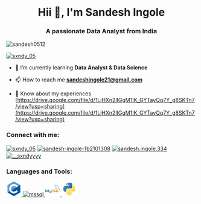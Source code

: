 <h1 align="center">Hii 👋, I'm Sandesh Ingole</h1>
<h3 align="center">A passionate Data Analyst from India</h3>

<p align="left"> <img src="https://komarev.com/ghpvc/?username=sandesh0512&label=Profile%20views&color=0e75b6&style=flat" alt="sandesh0512" /> </p>

<p align="left"> <a href="https://twitter.com/sxndy_05" target="blank"><img src="https://img.shields.io/twitter/follow/sxndy_05?logo=twitter&style=for-the-badge" alt="sxndy_05" /></a> </p>

- 🌱 I’m currently learning **Data Analyst & Data Science**

- 📫 How to reach me **sandeshingole21@gmail.com**

- 📄 Know about my experiences [https://drive.google.com/file/d/1LjHXn2lIGgM1IK_GYTayQq7Y_g8SKTn7/view?usp=sharing](https://drive.google.com/file/d/1LjHXn2lIGgM1IK_GYTayQq7Y_g8SKTn7/view?usp=sharing)

<h3 align="left">Connect with me:</h3>
<p align="left">
<a href="https://twitter.com/sxndy_05" target="blank"><img align="center" src="https://raw.githubusercontent.com/rahuldkjain/github-profile-readme-generator/master/src/images/icons/Social/twitter.svg" alt="sxndy_05" height="30" width="40" /></a>
<a href="https://linkedin.com/in/sandesh-ingole-1b2101308" target="blank"><img align="center" src="https://raw.githubusercontent.com/rahuldkjain/github-profile-readme-generator/master/src/images/icons/Social/linked-in-alt.svg" alt="sandesh-ingole-1b2101308" height="30" width="40" /></a>
<a href="https://fb.com/sandesh.ingole.334" target="blank"><img align="center" src="https://raw.githubusercontent.com/rahuldkjain/github-profile-readme-generator/master/src/images/icons/Social/facebook.svg" alt="sandesh.ingole.334" height="30" width="40" /></a>
<a href="https://instagram.com/__sxndyyyy" target="blank"><img align="center" src="https://raw.githubusercontent.com/rahuldkjain/github-profile-readme-generator/master/src/images/icons/Social/instagram.svg" alt="__sxndyyyy" height="30" width="40" /></a>
</p>

<h3 align="left">Languages and Tools:</h3>
<p align="left"> <a href="https://www.cprogramming.com/" target="_blank" rel="noreferrer"> <img src="https://raw.githubusercontent.com/devicons/devicon/master/icons/c/c-original.svg" alt="c" width="40" height="40"/> </a> <a href="https://www.microsoft.com/en-us/sql-server" target="_blank" rel="noreferrer"> <img src="https://www.svgrepo.com/show/303229/microsoft-sql-server-logo.svg" alt="mssql" width="40" height="40"/> </a> <a href="https://www.mysql.com/" target="_blank" rel="noreferrer"> <img src="https://raw.githubusercontent.com/devicons/devicon/master/icons/mysql/mysql-original-wordmark.svg" alt="mysql" width="40" height="40"/> </a> <a href="https://www.python.org" target="_blank" rel="noreferrer"> <img src="https://raw.githubusercontent.com/devicons/devicon/master/icons/python/python-original.svg" alt="python" width="40" height="40"/> </a> </p>
